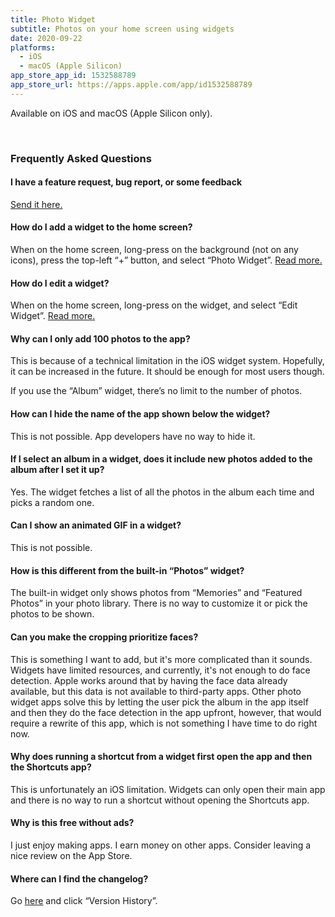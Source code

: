 ```yaml
---
title: Photo Widget
subtitle: Photos on your home screen using widgets
date: 2020-09-22
platforms:
  - iOS
  - macOS (Apple Silicon)
app_store_app_id: 1532588789
app_store_url: https://apps.apple.com/app/id1532588789
---
```


Available on iOS and macOS (Apple Silicon only).

<br>

<h3 id="faq">Frequently Asked Questions</h3>

#### I have a feature request, bug report, or some feedback

[Send it here.](https://sindresorhus.com/feedback/?product=Photo%20Widget&referrer=Website-FAQ)

#### How do I add a widget to the home screen?

When on the home screen, long-press on the background (not on any icons), press the top-left “+” button, and select “Photo Widget”. [Read more.](https://support.apple.com/en-us/HT207122)

#### How do I edit a widget?

When on the home screen, long-press on the widget, and select “Edit Widget”. [Read more.](https://support.apple.com/en-us/HT207122)

#### Why can I only add 100 photos to the app?

This is because of a technical limitation in the iOS widget system. Hopefully, it can be increased in the future. It should be enough for most users though.

If you use the “Album” widget, there’s no limit to the number of photos.

#### How can I hide the name of the app shown below the widget?

This is not possible. App developers have no way to hide it.

#### If I select an album in a widget, does it include new photos added to the album after I set it up?

Yes. The widget fetches a list of all the photos in the album each time and picks a random one.

#### Can I show an animated GIF in a widget?

This is not possible.

#### How is this different from the built-in “Photos” widget?

The built-in widget only shows photos from “Memories” and “Featured Photos” in your photo library. There is no way to customize it or pick the photos to be shown.

#### Can you make the cropping prioritize faces?

This is something I want to add, but it's more complicated than it sounds. Widgets have limited resources, and currently, it's not enough to do face detection. Apple works around that by having the face data already available, but this data is not available to third-party apps. Other photo widget apps solve this by letting the user pick the album in the app itself and then they do the face detection in the app upfront, however, that would require a rewrite of this app, which is not something I have time to do right now.

#### Why does running a shortcut from a widget first open the app and then the Shortcuts app?

This is unfortunately an iOS limitation. Widgets can only open their main app and there is no way to run a shortcut without opening the Shortcuts app.

#### Why is this free without ads?

I just enjoy making apps. I earn money on other apps. Consider leaving a nice review on the App Store.

#### Where can I find the changelog?

Go [here](https://apps.apple.com/app/id1532588789) and click “Version History”.
